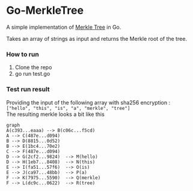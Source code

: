 # Go-MerkleTree

A simple implementation of [Merkle Tree](https://en.wikipedia.org/wiki/Merkle_tree) in Go.  

Takes an array of strings as input and returns the Merkle root of the tree.


### How to run
 1. Clone the repo
 2. go run test.go

### Test run result
Providing the input of the following array with sha256 encryption :  
```["hello", "this", "is", "a", "merkle", "tree"]```  
The resulting merkle looks a bit like this   


```mermaid 
graph 
A(c393...eaaa) --> B(c06c...f5cd)
A --> C(487e...d094)
B --> D(8815...0d52)
B --> E(1bc4...70e2)
C --> F(487e...d094)
D --> G(2cf2...9824)  --> M(hello)
D --> H(1eb7...8408)  --> N(this)
E --> I(fa51...57f6)  --> O(is)
E --> J(ca97...48bb)  --> P(a)
F --> K(7975...5590)  --> Q(merkle)
F --> L(dc9c...0622)  --> R(tree)
```
